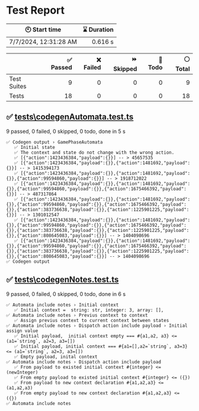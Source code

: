 # Test Report

| 🕙 Start time | ⌛ Duration |
| --- | ---: |
| 7/7/2024, 12:31:28 AM | 0.616 s |

| | ✅ Passed | ❌ Failed | ⏩ Skipped | 🚧 Todo | ⚪ Total |
| --- | ---: | ---: | ---: | ---: | ---: |
|Test Suites|9|0|0|0|9|
|Tests|18|0|0|0|18|

## ✅ <a id="file0" href="#file0">__tests__\codegenAutomata.test.ts</a>

9 passed, 0 failed, 0 skipped, 0 todo, done in 5 s

```
✅ Codegen output › GamePhaseAutomata
   ✅ Initial state
   ✅ The context and state do not change with the wrong action.
   ✅ [{"action":1423436384,"payload":{}}] -- > 45657535
   ✅ [{"action":1423436384,"payload":{}},{"action":1481692,"payload":{}}] -- > 1415394173
   ✅ [{"action":1423436384,"payload":{}},{"action":1481692,"payload":{}},{"action":99594860,"payload":{}}] -- > 1918712022
   ✅ [{"action":1423436384,"payload":{}},{"action":1481692,"payload":{}},{"action":99594860,"payload":{}},{"action":1675466392,"payload":{}}] -- > 487317864
   ✅ [{"action":1423436384,"payload":{}},{"action":1481692,"payload":{}},{"action":99594860,"payload":{}},{"action":1675466392,"payload":{}},{"action":383736638,"payload":{}},{"action":1225901225,"payload":{}}] -- > 1301012547
   ✅ [{"action":1423436384,"payload":{}},{"action":1481692,"payload":{}},{"action":99594860,"payload":{}},{"action":1675466392,"payload":{}},{"action":383736638,"payload":{}},{"action":1225901225,"payload":{}},{"action":808645083,"payload":{}}] -- > 1404098696
   ✅ [{"action":1423436384,"payload":{}},{"action":1481692,"payload":{}},{"action":99594860,"payload":{}},{"action":1675466392,"payload":{}},{"action":383736638,"payload":{}},{"action":1225901225,"payload":{}},{"action":808645083,"payload":{}}] -- > 1404098696
✅ Codegen output
```

## ✅ <a id="file1" href="#file1">__tests__\codegenNotes.test.ts</a>

9 passed, 0 failed, 0 skipped, 0 todo, done in 6 s

```
✅ Automata include notes › Initial context
   ✅ Initial context =  string: str, integer: 3, array: [],
✅ Automata include notes › Previus context to context
   ✅ Assign previus context to current context between states
✅ Automata include notes › Dispatch action include payload › Initial assign value
   ✅ Initial payload,  initial context empty === #{a1,a2, a3} <= (a1=`string`, a2=3, a3=[])
   ✅ Initial payload, initial context === #{a1=[],a2=`string`, a3=3} <= (a1=`string`, a2=3, a3=[])
   ✅ Empty payload, inital context
✅ Automata include notes › Dispatch action include payload
   ✅ From payload to existed initial context #{integer} <= (newInteger)
   ✅ From empty payload to existed initial context #{integer} <= ({})
   ✅ From payload to new context declaration #{a1,a2,a3} <= (a1,a2,a3)
   ✅ From empty payload to new context declaration #{a1,a2,a3} <= ({})
✅ Automata include notes
```
